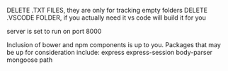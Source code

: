 DELETE .TXT FILES, they are only for tracking empty folders
DELETE .VSCODE FOLDER, if you actually need it vs code will build it for you

server is set to run on port 8000

Inclusion of bower and npm components is up to you. Packages that may be up for consideration include:
    express
    express-session
    body-parser
    mongoose
    path
